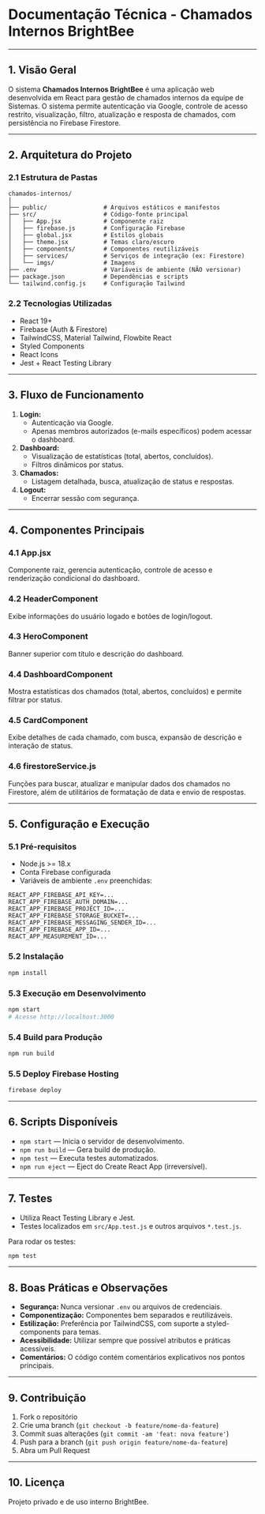 
# Documentação Técnica - Chamados Internos BrightBee

---

## 1. Visão Geral

O sistema **Chamados Internos BrightBee** é uma aplicação web desenvolvida em React para gestão de chamados internos da equipe de Sistemas. O sistema permite autenticação via Google, controle de acesso restrito, visualização, filtro, atualização e resposta de chamados, com persistência no Firebase Firestore.

---

## 2. Arquitetura do Projeto

### 2.1 Estrutura de Pastas

```
chamados-internos/
│
├── public/                # Arquivos estáticos e manifestos
├── src/                   # Código-fonte principal
│   ├── App.jsx            # Componente raiz
│   ├── firebase.js        # Configuração Firebase
│   ├── global.jsx         # Estilos globais
│   ├── theme.jsx          # Temas claro/escuro
│   ├── components/        # Componentes reutilizáveis
│   ├── services/          # Serviços de integração (ex: Firestore)
│   └── imgs/              # Imagens
├── .env                   # Variáveis de ambiente (NÃO versionar)
├── package.json           # Dependências e scripts
└── tailwind.config.js     # Configuração Tailwind
```

### 2.2 Tecnologias Utilizadas

- React 19+
- Firebase (Auth & Firestore)
- TailwindCSS, Material Tailwind, Flowbite React
- Styled Components
- React Icons
- Jest + React Testing Library

---

## 3. Fluxo de Funcionamento

1. **Login:**
	- Autenticação via Google.
	- Apenas membros autorizados (e-mails específicos) podem acessar o dashboard.
2. **Dashboard:**
	- Visualização de estatísticas (total, abertos, concluídos).
	- Filtros dinâmicos por status.
3. **Chamados:**
	- Listagem detalhada, busca, atualização de status e respostas.
4. **Logout:**
	- Encerrar sessão com segurança.

---

## 4. Componentes Principais

### 4.1 App.jsx
Componente raiz, gerencia autenticação, controle de acesso e renderização condicional do dashboard.

### 4.2 HeaderComponent
Exibe informações do usuário logado e botões de login/logout.

### 4.3 HeroComponent
Banner superior com título e descrição do dashboard.

### 4.4 DashboardComponent
Mostra estatísticas dos chamados (total, abertos, concluídos) e permite filtrar por status.

### 4.5 CardComponent
Exibe detalhes de cada chamado, com busca, expansão de descrição e interação de status.

### 4.6 firestoreService.js
Funções para buscar, atualizar e manipular dados dos chamados no Firestore, além de utilitários de formatação de data e envio de respostas.

---

## 5. Configuração e Execução

### 5.1 Pré-requisitos
- Node.js >= 18.x
- Conta Firebase configurada
- Variáveis de ambiente `.env` preenchidas:

```
REACT_APP_FIREBASE_API_KEY=...
REACT_APP_FIREBASE_AUTH_DOMAIN=...
REACT_APP_FIREBASE_PROJECT_ID=...
REACT_APP_FIREBASE_STORAGE_BUCKET=...
REACT_APP_FIREBASE_MESSAGING_SENDER_ID=...
REACT_APP_FIREBASE_APP_ID=...
REACT_APP_MEASUREMENT_ID=...
```

### 5.2 Instalação
```bash
npm install
```

### 5.3 Execução em Desenvolvimento
```bash
npm start
# Acesse http://localhost:3000
```

### 5.4 Build para Produção
```bash
npm run build
```

### 5.5 Deploy Firebase Hosting
```bash
firebase deploy
```

---

## 6. Scripts Disponíveis

- `npm start` — Inicia o servidor de desenvolvimento.
- `npm run build` — Gera build de produção.
- `npm test` — Executa testes automatizados.
- `npm run eject` — Eject do Create React App (irreversível).

---

## 7. Testes

- Utiliza React Testing Library e Jest.
- Testes localizados em `src/App.test.js` e outros arquivos `*.test.js`.

Para rodar os testes:
```bash
npm test
```

---

## 8. Boas Práticas e Observações

- **Segurança:** Nunca versionar `.env` ou arquivos de credenciais.
- **Componentização:** Componentes bem separados e reutilizáveis.
- **Estilização:** Preferência por TailwindCSS, com suporte a styled-components para temas.
- **Acessibilidade:** Utilizar sempre que possível atributos e práticas acessíveis.
- **Comentários:** O código contém comentários explicativos nos pontos principais.

---

## 9. Contribuição

1. Fork o repositório
2. Crie uma branch (`git checkout -b feature/nome-da-feature`)
3. Commit suas alterações (`git commit -am 'feat: nova feature'`)
4. Push para a branch (`git push origin feature/nome-da-feature`)
5. Abra um Pull Request

---

## 10. Licença

Projeto privado e de uso interno BrightBee.
